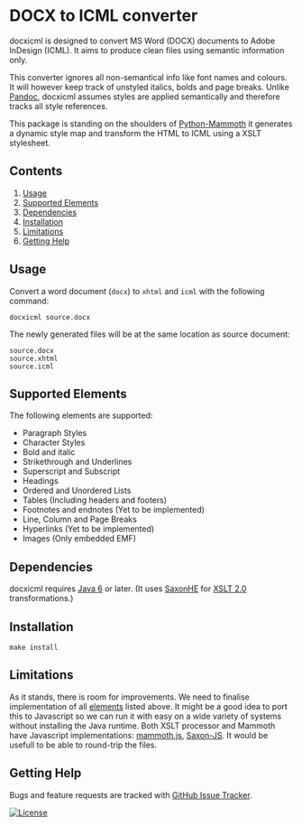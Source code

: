 
DOCX to ICML converter 
======================

docxicml is designed to convert MS Word (DOCX) documents to Adobe InDesign (ICML). It aims to produce clean files using semantic information only. 

This converter ignores all non-semantical info like font names and colours. It will however keep track of unstyled italics, bolds and page breaks. Unlike [Pandoc](https://pandoc.org/), docxicml assumes styles are applied semantically and therefore tracks all style references.

This package is standing on the shoulders of [Python-Mammoth](https://github.com/mwilliamson/python-mammoth) it generates a dynamic style map and transform the HTML to ICML using a XSLT stylesheet.

Contents
--------

 1. [Usage](#usage)
 2. [Supported Elements](#supported-elements)
 3. [Dependencies](#dependencies)
 5. [Installation](#installation)
 5. [Limitations](#limitations)
 6. [Getting Help](#getting-help)


Usage
-----

Convert a word document (`docx`) to `xhtml` and `icml` with the following command:

    docxicml source.docx

The newly generated files will be at the same location as source document:

    source.docx
    source.xhtml
    source.icml


Supported Elements
------------------

The following elements are supported:

* Paragraph Styles  
* Character Styles  
* Bold and italic  
* Strikethrough and Underlines  
* Superscript and Subscript  
* Headings  
* Ordered and Unordered Lists  
* Tables (Including headers and footers)  
* Footnotes and endnotes (Yet to be implemented)   
* Line, Column and Page Breaks  
* Hyperlinks (Yet to be implemented)  
* Images (Only embedded EMF) 


Dependencies
------------

docxicml requires [Java 6](https://www.java.com/en/download/) or later. (It uses [SaxonHE](https://sourceforge.net/projects/saxon/files/Saxon-HE/) for [XSLT 2.0](https://www.w3.org/TR/xslt20/) transformations.)


Installation
------------

    make install


Limitations
-----------

As it stands, there is room for improvements. We need to finalise implementation of all [elements](#supported-elements) listed above. It might be a good idea to port this to Javascript so we can run it with easy on a wide variety of systems without installing the Java runtime. Both XSLT processor and Mammoth have Javascript implementations: [mammoth.js](https://github.com/mwilliamson/mammoth.js), [Saxon-JS](www.saxonica.com/saxon-js). It would be usefull to be able to round-trip the files.


Getting Help
------------

Bugs and feature requests are tracked with [GitHub Issue Tracker](http://github.com/gitbruno/docxicml/issues).


[![License](https://img.shields.io/badge/License-BSD%202--Clause-orange.svg)](https://opensource.org/licenses/BSD-2-Clause)

